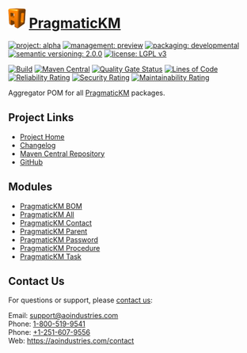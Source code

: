 # [<img src="ao-logo.png" alt="AO Logo" width="35" height="40">](https://github.com/ao-apps) [PragmaticKM](https://github.com/ao-apps/pragmatickm)

[![project: alpha](https://pragmatickm.com/ao-badges/project-alpha.svg)](https://aoindustries.com/life-cycle#project-alpha)
[![management: preview](https://pragmatickm.com/ao-badges/management-preview.svg)](https://aoindustries.com/life-cycle#management-preview)
[![packaging: developmental](https://pragmatickm.com/ao-badges/packaging-developmental.svg)](https://aoindustries.com/life-cycle#packaging-developmental)  
[![semantic versioning: 2.0.0](https://pragmatickm.com/ao-badges/semver-2.0.0.svg)](https://semver.org/spec/v2.0.0.html)
[![license: LGPL v3](https://pragmatickm.com/ao-badges/license-lgpl-3.0.svg)](https://www.gnu.org/licenses/lgpl-3.0)

[![Build](https://github.com/ao-apps/pragmatickm/workflows/Build/badge.svg?branch=master)](https://github.com/ao-apps/pragmatickm/actions?query=workflow%3ABuild)
[![Maven Central](https://maven-badges.herokuapp.com/maven-central/com.pragmatickm/pragmatickm/badge.svg)](https://maven-badges.herokuapp.com/maven-central/com.pragmatickm/pragmatickm)
[![Quality Gate Status](https://sonarcloud.io/api/project_badges/measure?branch=master&project=com.pragmatickm%3Apragmatickm&metric=alert_status)](https://sonarcloud.io/dashboard?branch=master&id=com.pragmatickm%3Apragmatickm)
[![Lines of Code](https://sonarcloud.io/api/project_badges/measure?branch=master&project=com.pragmatickm%3Apragmatickm&metric=ncloc)](https://sonarcloud.io/component_measures?branch=master&id=com.pragmatickm%3Apragmatickm&metric=ncloc)  
[![Reliability Rating](https://sonarcloud.io/api/project_badges/measure?branch=master&project=com.pragmatickm%3Apragmatickm&metric=reliability_rating)](https://sonarcloud.io/component_measures?branch=master&id=com.pragmatickm%3Apragmatickm&metric=Reliability)
[![Security Rating](https://sonarcloud.io/api/project_badges/measure?branch=master&project=com.pragmatickm%3Apragmatickm&metric=security_rating)](https://sonarcloud.io/component_measures?branch=master&id=com.pragmatickm%3Apragmatickm&metric=Security)
[![Maintainability Rating](https://sonarcloud.io/api/project_badges/measure?branch=master&project=com.pragmatickm%3Apragmatickm&metric=sqale_rating)](https://sonarcloud.io/component_measures?branch=master&id=com.pragmatickm%3Apragmatickm&metric=Maintainability)

Aggregator POM for all [PragmaticKM](https://github.com/ao-apps/pragmatickm) packages.

## Project Links
* [Project Home](https://pragmatickm.com/)
* [Changelog](https://pragmatickm.com/changelog)
* [Maven Central Repository](https://central.sonatype.com/artifact/com.pragmatickm/pragmatickm)
* [GitHub](https://github.com/ao-apps/pragmatickm)

## Modules
* [PragmaticKM BOM](https://github.com/ao-apps/pragmatickm-bom)
* [PragmaticKM All](https://github.com/ao-apps/pragmatickm-all)
* [PragmaticKM Contact](https://github.com/ao-apps/pragmatickm-contact)
* [PragmaticKM Parent](https://github.com/ao-apps/pragmatickm-parent)
* [PragmaticKM Password](https://github.com/ao-apps/pragmatickm-password)
* [PragmaticKM Procedure](https://github.com/ao-apps/pragmatickm-procedure)
* [PragmaticKM Task](https://github.com/ao-apps/pragmatickm-task)

## Contact Us
For questions or support, please [contact us](https://aoindustries.com/contact):

Email: [support@aoindustries.com](mailto:support@aoindustries.com)  
Phone: [1-800-519-9541](tel:1-800-519-9541)  
Phone: [+1-251-607-9556](tel:+1-251-607-9556)  
Web: https://aoindustries.com/contact
